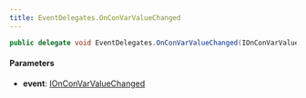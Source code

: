 ```yaml
---
title: EventDelegates.OnConVarValueChanged
---
```


```csharp
public delegate void EventDelegates.OnConVarValueChanged(IOnConVarValueChanged @event)
```

#### Parameters

- **event**: [IOnConVarValueChanged](/docs/api/shared/events/ionconvarvaluechanged)


